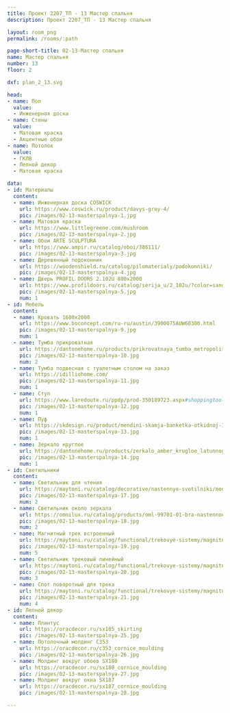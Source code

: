 ```yaml
---
title: Проект 2207_ТП - 13 Мастер спальня
description: Проект 2207_ТП - 13 Мастер спальня

layout: room_png
permalink: /rooms/:path

page-short-title: 02-13-Мастер спальня
name: Мастер спальня
number: 13
floor: 2

dxf: plan_2_13.svg

head:
- name: Пол
  value:
  - Инженерная доска
- name: Стены
  value:
  - Матовая краска
  - Акцентные обои
- name: Потолок
  value:
  - ГКЛВ
  - Лепной декор
  - Матовая краска

data:
- id: Материалы
  content:
  - name: Инженерная доска COSWICK
    url: https://www.coswick.ru/product/davys-grey-4/
    pic: /images/02-13-masterspalnya-1.jpg
  - name: Матовая краска
    url: https://www.littlegreene.com/mushroom
    pic: /images/02-13-masterspalnya-2.jpg
  - name: Обои ARTE SCULPTURA
    url: https://www.ampir.ru/catalog/oboi/386111/
    pic: /images/02-13-masterspalnya-3.jpg
  - name: Деревянный подоконник
    url: https://woodenshield.ru/catalog/pilomaterialy/podokonniki/
    pic: /images/02-13-masterspalnya-4.jpg
  - name: Дверь PROFIL DOORS 2.102U 800x2000
    url: https://www.profildoors.ru/catalog/serija_u/2_102u/?color=sand&glass=
    pic: /images/02-13-masterspalnya-5.jpg
    num: 1
- id: Мебель
  content:
  - name: Кровать 1600х2000
    url: https://www.boconcept.com/ru-ru/austin/3900075AUW60300.html
    pic: /images/02-13-masterspalnya-9.jpg
    num: 1
  - name: Тумба прикроватная
    url: https://dantonehome.ru/products/prikrovatnaya_tumba_metropolitan_s_2_ya_yashchikami/
    pic: /images/02-13-masterspalnya-10.jpg
    num: 2
  - name: Тумба подвесная с туалетным столом на заказ
    url: https://idilliohome.com/
    pic: /images/02-13-masterspalnya-11.jpg
    num: 1
  - name: Стул
    url: https://www.laredoute.ru/ppdp/prod-350189723.aspx#shoppingtool=internalcampaign
    pic: /images/02-13-masterspalnya-12.jpg
    num: 1
  - name: Пуф
    url: https://skdesign.ru/product/mendini-skamja-banketka-otkidnoj-134-44-44-sm-2?pa_fabric=08-5
    pic: /images/02-13-masterspalnya-13.jpg
    num: 1
  - name: Зеркало круглое
    url: https://dantonehome.ru/products/zerkalo_amber_krugloe_latunnogo_tsveta/
    pic: /images/02-13-masterspalnya-14.jpg
    num: 1
- id: Светильники
  content:
  - name: Светильник для чтения
    url: https://maytoni.ru/catalog/decorative/nastennye-svetilniki/mod417wl-01bs1/
    pic: /images/02-13-masterspalnya-17.jpg
    num: 2
  - name: Светильник около зеркала
    url: https://omnilux.ru/catalog/products/oml-99701-01-bra-nastennoe-omnilux-onte/
    pic: /images/02-13-masterspalnya-18.jpg
    num: 2
  - name: Магнитный трек встроенный
    url: https://maytoni.ru/catalog/functional/trekovye-sistemy/magnitnaya-trekovaya-sistema-exility/shinoprovod-mag/trx034-423b/
    pic: /images/02-13-masterspalnya-19.jpg
    num: 5
  - name: Светильник трековый линейный
    url: https://maytoni.ru/catalog/functional/trekovye-sistemy/magnitnaya-trekovaya-sistema-exility/svetilnik-mag/tr030-2-12w3k-b/
    pic: /images/02-13-masterspalnya-20.jpg
    num: 3
  - name: Спот поворотный для трека
    url: https://maytoni.ru/catalog/functional/trekovye-sistemy/magnitnaya-trekovaya-sistema-exility/svetilnik-mag/tr032-2-12w3k-s-b/
    pic: /images/02-13-masterspalnya-21.jpg
    num: 4
- id: Лепной декор
  content:
  - name: Плинтус 
    url: https://oracdecor.ru/sx105_skirting
    pic: /images/02-13-masterspalnya-25.jpg
  - name: Потолочный молдинг C353
    url: https://oracdecor.ru/c353_cornice_moulding
    pic: /images/02-13-masterspalnya-26.jpg
  - name: Молдинг вокруг обоев SX180
    url: https://oracdecor.ru/sx180_cornice_moulding
    pic: /images/02-13-masterspalnya-27.jpg
  - name: Молдинг вокруг окна SX187
    url: https://oracdecor.ru/sx187_cornice_moulding
    pic: /images/02-13-masterspalnya-28.jpg

---
```

